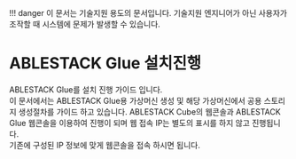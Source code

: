 !!! danger
    이 문서는 기술지원 용도의 문서입니다. 기술지원 엔지니어가 아닌 사용자가 조작할 때 시스템에 문제가 발생할 수 있습니다.

# ABLESTACK Glue 설치진행
ABLESTACK Glue를 설치 진행 가이드 입니다.  
이 문서에서는 ABLESTACK Glue용 가상머신 생성 및 해당 가상머신에서 공용 스토리지 생성절차를 가이드 하고 있습니다.
ABLESTACK Cube의 웹콘솔과 ABLESTACK Glue 웹콘솔을 이용하여 진행이 되며 웹 접속 IP는 별도의 표시를 하지 않고 진행됩니다.  
기존에 구성된 IP 정보에 맞게 웹콘솔을 접속 하시면 됩니다.